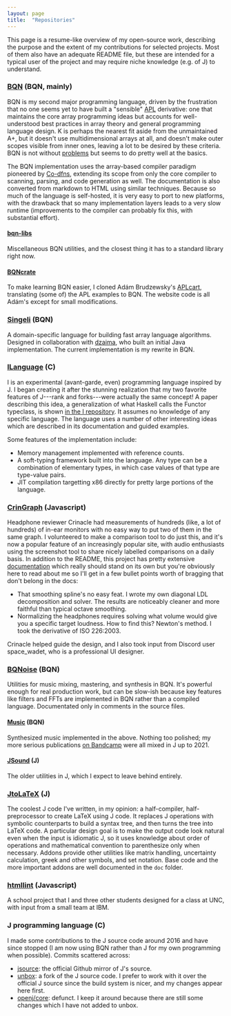 ```yaml
---
layout: page
title:  "Repositories"
---
```


This page is a resume-like overview of my open-source work, describing
the purpose and the extent of my contributions for selected projects.
Most of them also have an adequate README file, but these are intended
for a typical user of the project and may require niche knowledge (e.g.
of J) to understand.

### [BQN](https://mlochbaum.github.io/BQN) (BQN, mainly)
BQN is my second major programming language, driven by the frustration
that no one seems yet to have built a "sensible"
[APL](https://en.wikipedia.org/wiki/APL_(programming_language))
derivative: one that maintains the core array programming ideas but
accounts for well-understood best practices in array theory and general
programming language design. K is perhaps the nearest fit aside from the
unmaintained A+, but it doesn't use multidimensional arrays at all, and
doesn't make outer scopes visible from inner ones, leaving a lot to be
desired by these criteria. BQN is not without
[problems](https://mlochbaum.github.io/BQN/commentary/problems.html) but
seems to do pretty well at the basics.

The BQN implementation uses the array-based compiler paradigm pioneered
by [Co-dfns](https://github.com/Co-dfns/Co-dfns), extending its scope
from only the core compiler to scanning, parsing, and code generation as
well. The documentation is also converted from markdown to HTML using
similar techniques. Because so much of the language is self-hosted, it
is very easy to port to new platforms, with the drawback that so many
implementation layers leads to a very slow runtime (improvements to the
compiler can probably fix this, with substantial effort).

#### [bqn-libs](https://github.com/mlochbaum/bqn-libs/)
Miscellaneous BQN utilities, and the closest thing it has to a standard
library right now.

#### [BQNcrate](https://mlochbaum.github.io/bqncrate)
To make learning BQN easier, I cloned Adám Brudzewsky's
[APLcart](https://github.com/abrudz/aplcart), translating (some of) the
APL examples to BQN. The website code is all Adám's except for small
modifications.

### [Singeli](https://github.com/mlochbaum/Singeli) (BQN)
A domain-specific language for building fast array language algorithms.
Designed in collaboration with [dzaima](https://github.com/dzaima), who
built an initial Java implementation. The current implementation is my
rewrite in BQN.

### [ILanguage](https://github.com/mlochbaum/ILanguage) (C)
I is an experimental (avant-garde, even) programming language inspired by
J. I began creating it after the stunning realization that my two favorite
features of J---rank and forks---were actually the same concept! A paper
describing this idea, a generalization of what Haskell calls the Functor
typeclass, is shown
[in the I repository](https://github.com/mlochbaum/ILanguage/blob/master/doc/BuiltInMapping/BuiltInMapping.pdf).
It assumes no knowledge of any specific language. The language uses a
number of other interesting ideas which are described in its documentation
and guided examples.

Some features of the implementation include:

- Memory management implemented with reference counts.
- A soft-typing framework built into the language. Any type can be a
  combination of elementary types, in which case values of that type are
  type-value pairs.
- JIT compilation targetting x86 directly for pretty large portions of
  the language.

### [CrinGraph](https://github.com/mlochbaum/CrinGraph) (Javascript)
Headphone reviewer Crinacle had measurements of hundreds (like, a lot of
hundreds) of in-ear monitors with no easy way to put two of them in the
same graph. I volunteered to make a comparison tool to do just this, and
it's now a popular feature of an increasingly popular site, with audio
enthusiasts using the screenshot tool to share nicely labelled
comparisons on a daily basis. In addition to the README, this project
has pretty extensive
[documentation](https://github.com/mlochbaum/CrinGraph/blob/master/Documentation.md)
which really should stand on its own but you're obviously here to read
about me so I'll get in a few bullet points worth of bragging that don't
belong in the docs:

- That smoothing spline's no easy feat. I wrote my own diagonal LDL
  decomposition and solver. The results are noticeably cleaner and more
  faithful than typical octave smoothing.
- Normalizing the headphones requires solving what volume would give you
  a specific target loudness. How to find this? Newton's method. I took
  the derivative of ISO 226:2003.

Crinacle helped guide the design, and I also took input from Discord
user space_wadet, who is a professional UI designer.

### [BQNoise](https://github.com/mlochbaum/BQNoise) (BQN)
Utilities for music mixing, mastering, and synthesis in BQN. It's
powerful enough for real production work, but can be slow-ish because
key features like filters and FFTs are implemented in BQN rather than a
compiled language. Documentated only in comments in the source files.

#### [Music](https://github.com/mlochbaum/Music) (BQN)
Synthesized music implemented in the above. Nothing too polished; my
more serious publications [on Bandcamp](https://lochbaum.bandcamp.com/)
were all mixed in J up to 2021.

#### [JSound](https://github.com/mlochbaum/JSound) (J)
The older utilities in J, which I expect to leave behind entirely.

### [JtoLaTeX](https://github.com/mlochbaum/JtoLaTeX) (J)
The coolest J code I've written, in my opinion: a half-compiler,
half-preprocessor to create LaTeX using J code. It replaces J operations
with symbolic counterparts to build a syntax tree, and then turns the
tree into LaTeX code. A particular design goal is to make the output
code look natural even when the input is idiomatic J, so it uses
knowledge about order of operations and mathematical convention to
parenthesize only when necessary. Addons provide other utilities like
matrix handling, uncertainty calculation, greek and other symbols, and
set notation. Base code and the more important addons are well
documented in the `doc` folder.

### [htmllint](https://github.com/htmllint/htmllint) (Javascript)
A school project that I and three other students designed for a class at
UNC, with input from a small team at IBM.

### J programming language (C)
I made some contributions to the J source code around 2016 and have
since stopped (I am now using BQN rather than J for my own programming
when possible). Commits scattered across:

- [jsource](https://github.com/jsoftware/jsource): the official Github
  mirror of J's source.
- [unbox](https://github.com/iocane/unbox): a fork of the J source code.
  I prefer to work with it over the official J source since the build
  system is nicer, and my changes appear here first.
- [openj/core](https://github.com/mlochbaum/core): defunct. I keep it
  around because there are still some changes which I have not added to
  unbox.
